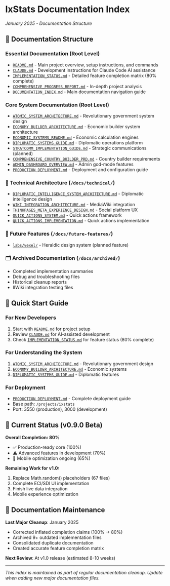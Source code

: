 # IxStats Documentation Index
*January 2025 - Documentation Structure*

## 📁 **Documentation Structure**

### **Essential Documentation** (Root Level)
- [`README.md`](../README.md) - Main project overview, setup instructions, and commands
- [`CLAUDE.md`](../CLAUDE.md) - Development instructions for Claude Code AI assistance
- [`IMPLEMENTATION_STATUS.md`](../IMPLEMENTATION_STATUS.md) - Detailed feature completion matrix (80% complete)
- [`COMPREHENSIVE_PROGRESS_REPORT.md`](../COMPREHENSIVE_PROGRESS_REPORT.md) - In-depth project analysis
- [`DOCUMENTATION_INDEX.md`](../DOCUMENTATION_INDEX.md) - Main documentation navigation guide

### **Core System Documentation** (Root Level)
- [`ATOMIC_SYSTEM_ARCHITECTURE.md`](../ATOMIC_SYSTEM_ARCHITECTURE.md) - Revolutionary government system design
- [`ECONOMY_BUILDER_ARCHITECTURE.md`](../ECONOMY_BUILDER_ARCHITECTURE.md) - Economic builder system architecture
- [`ECONOMIC_SYSTEMS_README.md`](../ECONOMIC_SYSTEMS_README.md) - Economic calculation engines
- [`DIPLOMATIC_SYSTEMS_GUIDE.md`](../DIPLOMATIC_SYSTEMS_GUIDE.md) - Diplomatic operations platform
- [`STRATCOMM_IMPLEMENTATION_GUIDE.md`](../STRATCOMM_IMPLEMENTATION_GUIDE.md) - Strategic communications (planned)
- [`COMPREHENSIVE_COUNTRY_BUILDER_PRD.md`](../COMPREHENSIVE_COUNTRY_BUILDER_PRD.md) - Country builder requirements
- [`ADMIN_DASHBOARD_OVERVIEW.md`](../ADMIN_DASHBOARD_OVERVIEW.md) - Admin god-mode features
- [`PRODUCTION_DEPLOYMENT.md`](../PRODUCTION_DEPLOYMENT.md) - Deployment and configuration guide

### **🔧 Technical Architecture** (`/docs/technical/`)
- [`DIPLOMATIC_INTELLIGENCE_SYSTEM_ARCHITECTURE.md`](./technical/DIPLOMATIC_INTELLIGENCE_SYSTEM_ARCHITECTURE.md) - Diplomatic intelligence design
- [`WIKI_INTEGRATION_ARCHITECTURE.md`](./technical/WIKI_INTEGRATION_ARCHITECTURE.md) - MediaWiki integration
- [`THINKPAGES_META_EXPERIENCE_DESIGN.md`](./technical/THINKPAGES_META_EXPERIENCE_DESIGN.md) - Social platform UX
- [`QUICK_ACTIONS_SYSTEM.md`](./technical/QUICK_ACTIONS_SYSTEM.md) - Quick actions framework
- [`QUICK_ACTIONS_IMPLEMENTATION.md`](./technical/QUICK_ACTIONS_IMPLEMENTATION.md) - Quick actions implementation

### **🚀 Future Features** (`/docs/future-features/`)
- [`labs/vexel/`](./future-features/labs/vexel/) - Heraldic design system (planned feature)

### **🗂️ Archived Documentation** (`/docs/archived/`)
- Completed implementation summaries
- Debug and troubleshooting files
- Historical cleanup reports
- IIWiki integration testing files

## 🎯 **Quick Start Guide**

### **For New Developers**
1. Start with [`README.md`](../README.md) for project setup
2. Review [`CLAUDE.md`](../CLAUDE.md) for AI-assisted development
3. Check [`IMPLEMENTATION_STATUS.md`](../IMPLEMENTATION_STATUS.md) for feature status (80% complete)

### **For Understanding the System**
1. [`ATOMIC_SYSTEM_ARCHITECTURE.md`](../ATOMIC_SYSTEM_ARCHITECTURE.md) - Revolutionary government design
2. [`ECONOMY_BUILDER_ARCHITECTURE.md`](../ECONOMY_BUILDER_ARCHITECTURE.md) - Economic systems
3. [`DIPLOMATIC_SYSTEMS_GUIDE.md`](../DIPLOMATIC_SYSTEMS_GUIDE.md) - Diplomatic features

### **For Deployment**
- [`PRODUCTION_DEPLOYMENT.md`](../PRODUCTION_DEPLOYMENT.md) - Complete deployment guide
- Base path: `/projects/ixstats`
- Port: 3550 (production), 3000 (development)

## 🚀 **Current Status (v0.9.0 Beta)**

**Overall Completion: 80%**
- ✅ Production-ready core (100%)
- ⚠️ Advanced features in development (70%)
- 🔧 Mobile optimization ongoing (65%)

**Remaining Work for v1.0:**
1. Replace Math.random() placeholders (67 files)
2. Complete ECI/SDI UI implementation
3. Finish live data integration
4. Mobile experience optimization

## 📝 **Documentation Maintenance**

**Last Major Cleanup**: January 2025
- Corrected inflated completion claims (100% → 80%)
- Archived 9+ outdated implementation files
- Consolidated duplicate documentation
- Created accurate feature completion matrix

**Next Review**: At v1.0 release (estimated 8-10 weeks)

---

*This index is maintained as part of regular documentation cleanup. Update when adding new major documentation files.*